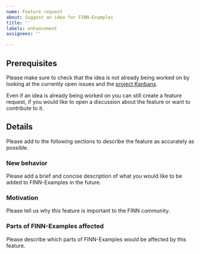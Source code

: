 ```yaml
---
name: Feature request
about: Suggest an idea for FINN-Examples
title: ''
labels: enhancement
assignees: ''

---
```


## Prerequisites
Please make sure to check that the idea is not already being worked on
by looking at the currently open issues and the [project Kanbans](https://github.com/Xilinx/finn-examples/projects).

Even if an idea is already being worked on you can still create a feature request,
if you would like to open a discussion about the feature or want to contribute to it.

## Details
Please add to the following sections to describe the feature as accurately as possible.

### New behavior
Please add a brief and concise description of what you would like to be added to FINN-Examples in the future.

### Motivation
Please tell us why this feature is important to the FINN community.

### Parts of FINN-Examples affected
Please describe which parts of FINN-Examples would be affected by this feature.
